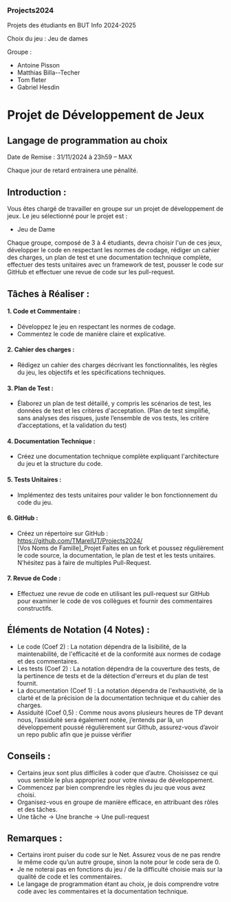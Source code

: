 ### Projects2024
Projets des étudiants en BUT Info 2024-2025

Choix du jeu : Jeu de dames

Groupe :
  - Antoine Pisson
  - Matthias Billa--Techer
  - Tom fleter
  - Gabriel Hesdin

# Projet de Développement de Jeux 
## Langage de programmation au choix
Date de Remise : 31/11/2024 à 23h59 – MAX

Chaque jour de retard entrainera une pénalité.

## Introduction : 

Vous êtes chargé de travailler en groupe sur un projet de développement de jeux. Le jeu sélectionné pour le projet est :
-	Jeu de Dame 

Chaque groupe, composé de 3 à 4 étudiants, devra choisir l'un de ces jeux, développer le code en respectant les normes de codage, rédiger un cahier des charges, un plan de test et une documentation technique complète, effectuer des tests unitaires avec un framework de test, pousser le code sur GitHub et effectuer une revue de code sur les pull-request.

## Tâches à Réaliser :

#### 1.	Code et Commentaire :
-	Développez le jeu en respectant les normes de codage.
-	Commentez le code de manière claire et explicative.
#### 2.	Cahier des charges :
-	Rédigez un cahier des charges décrivant les fonctionnalités, les règles du jeu, les objectifs et les spécifications techniques.
#### 3.	Plan de Test :
-	Élaborez un plan de test détaillé, y compris les scénarios de test, les données de test et les critères d'acceptation. (Plan de test simplifié, sans analyses des risques, juste l’ensemble de vos tests, les critère d’acceptations, et la validation du test)
#### 4.	Documentation Technique :
-	Créez une documentation technique complète expliquant l'architecture du jeu et la structure du code.
#### 5.	Tests Unitaires :
-	Implémentez des tests unitaires pour valider le bon fonctionnement du code du jeu.
#### 6.	GitHub :
-	Créez un répertoire sur GitHub : https://github.com/TMareIUT/Projects2024/  
[Vos Noms de Famille]_Projet
Faites en un fork et poussez régulièrement le code source, la documentation, le plan de test et les tests unitaires. N’hésitez pas à faire de multiples Pull-Request.
#### 7.	Revue de Code :
-	Effectuez une revue de code en utilisant les pull-request sur GitHub pour examiner le code de vos collègues et fournir des commentaires constructifs.



## Éléments de Notation (4 Notes) :

-	Le code (Coef 2) : La notation dépendra de la lisibilité, de la maintenabilité, de l'efficacité et de la conformité aux normes de codage et des commentaires.
-	Les tests (Coef 2) : La notation dépendra de la couverture des tests, de la pertinence de tests et de la détection d'erreurs et du plan de test fournit.
-	La documentation (Coef 1) : La notation dépendra de l'exhaustivité, de la clarté et de la précision de la documentation technique et du cahier des charges.
-	Assiduité (Coef 0,5) : Comme nous avons plusieurs heures de TP devant nous, l’assiduité sera également notée, j’entends par là, un développement poussé régulièrement sur Github, assurez-vous d’avoir un repo public afin que je puisse vérifier 

## Conseils :

-	Certains jeux sont plus difficiles à coder que d’autre. Choisissez ce qui vous semble le plus appropriez pour votre niveau de développement. 
-	Commencez par bien comprendre les règles du jeu que vous avez choisi. 
-	Organisez-vous en groupe de manière efficace, en attribuant des rôles et des tâches.
-	Une tâche -> Une branche -> Une pull-request

## Remarques :

-	Certains iront puiser du code sur le Net. Assurez vous de ne pas rendre le même code qu’un autre groupe, sinon la note pour le code sera de 0.
-	Je ne noterai pas en fonctions du jeu / de la difficulté choisie mais sur la qualité de code et les commentaires.
-	Le langage de programmation étant au choix, je dois comprendre votre code avec les commentaires et la documentation technique.

